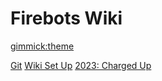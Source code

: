 # Firebots Wiki

[gimmick:theme](cosmo)

[Git](git/git.md)
[Wiki Set Up](wiki-set-up/wiki-set-up.md)
[2023: Charged Up](charged-up-2023/software/software.md)